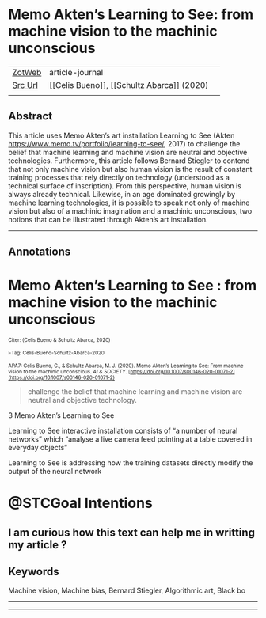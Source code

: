 
# Memo Akten’s Learning to See: from machine vision to the machinic unconscious



|       |       |       |
|  ---  |  ---  |  ---  |
|   [ZotWeb](http://zotero.org/users/180474/items/C8AV4K46)    | article-journal      |       |
|   [Src Url](http://link.springer.com/10.1007/s00146-020-01071-2)    |  [[Celis Bueno]], [[Schultz Abarca]] (2020)     |       |
|       |       |       |


## Abstract

This article uses Memo Akten’s art installation Learning to See (Akten https://www.memo.tv/portfolio/learning-to-see/, 2017) to challenge the belief that machine learning and machine vision are neutral and objective technologies. Furthermore, this article follows Bernard Stiegler to contend that not only machine vision but also human vision is the result of constant training processes that rely directly on technology (understood as a technical surface of inscription). From this perspective, human vision is always already technical. Likewise, in an age dominated growingly by machine learning technologies, it is possible to speak not only of machine vision but also of a machinic imagination and a machinic unconscious, two notions that can be illustrated through Akten’s art installation.

----

## Annotations

Memo Akten’s Learning to See : from machine vision to the machinic unconscious
==============================================================================



<font size=-3>Citer: (Celis Bueno & Schultz Abarca, 2020)

FTag: Celis-Bueno-Schultz-Abarca-2020

APA7: Celis Bueno, C., & Schultz Abarca, M. J. (2020). Memo Akten’s Learning to See: From machine vision to the machinic unconscious. _AI & SOCIETY_. [https://doi.org/10.1007/s00146-020-01071-2](https://doi.org/10.1007/s00146-020-01071-2)</font>



>challenge the belief that machine learning and machine vision are neutral and objective technology.



3 Memo Akten’s Learning to See



Learning to See interactive installation consists of “a number of neural networks” which “analyse a live camera feed pointing at a table covered in everyday objects”



Learning to See is addressing how the training datasets directly modify the output of the neural network



@STCGoal Intentions
===================

I am curious how this text can help me in writting my article ?
---------------------------------------------------------------



Keywords
--------

Machine vision, Machine bias, Bernard Stiegler, Algorithmic art, Black bo






----

----


